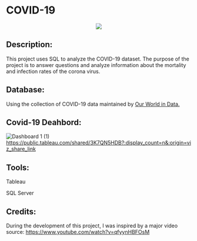 # COVID-19

<!DOCTYPE html>
<p align="center">
  <a href="https://skillicons.dev">
    <img src="https://github.com/user-attachments/assets/ae9dfcbc-548a-4d1a-a4a3-397563e05d4a" />
  </a>
</p>


## Description:
This project uses SQL to analyze the COVID-19 dataset. The purpose of the project is to answer questions and analyze information about the mortality and infection rates of the corona virus.

## Database:
Using the collection of COVID-19 data maintained by [Our World in Data.](https://ourworldindata.org/coronavirus)

## Covid-19 Deahbord:
![Dashboard 1 (1)](https://github.com/user-attachments/assets/d05b45c4-8681-455b-8142-317eb050f836)
https://public.tableau.com/shared/3K7QN5HDB?:display_count=n&:origin=viz_share_link


## Tools:
Tableau

</b>
SQL Server

## Credits: 
During the development of this project, I was inspired by a major video source:
https://www.youtube.com/watch?v=qfyynHBFOsM 
